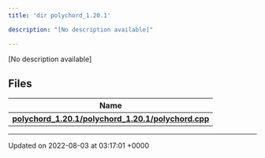 ```yaml
---
title: 'dir polychord_1.20.1'

description: "[No description available]"

---
```







[No description available]

## Files

| Name           |
| -------------- |
| **[polychord_1.20.1/polychord_1.20.1/polychord.cpp](/documentation/code/main/files/polychord__1_820_81_2polychord_8cpp/#file-polychord-1.20.1/polychord.cpp)**  |






-------------------------------

Updated on 2022-08-03 at 03:17:01 +0000
